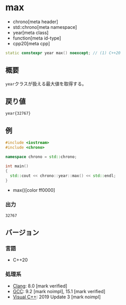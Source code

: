 # max
* chrono[meta header]
* std::chrono[meta namespace]
* year[meta class]
* function[meta id-type]
* cpp20[meta cpp]

```cpp
static constexpr year max() noexcept; // (1) C++20
```

## 概要
`year`クラスが扱える最大値を取得する。


## 戻り値
`year{32767}`


## 例
```cpp example
#include <iostream>
#include <chrono>

namespace chrono = std::chrono;

int main()
{
  std::cout << chrono::year::max() << std::endl;
}
```
* max()[color ff0000]


### 出力
```
32767
```

## バージョン
### 言語
- C++20

### 処理系
- [Clang](/implementation.md#clang): 8.0 [mark verified]
- [GCC](/implementation.md#gcc): 9.2 [mark noimpl], 15.1 [mark verified]
- [Visual C++](/implementation.md#visual_cpp): 2019 Update 3 [mark noimpl]
